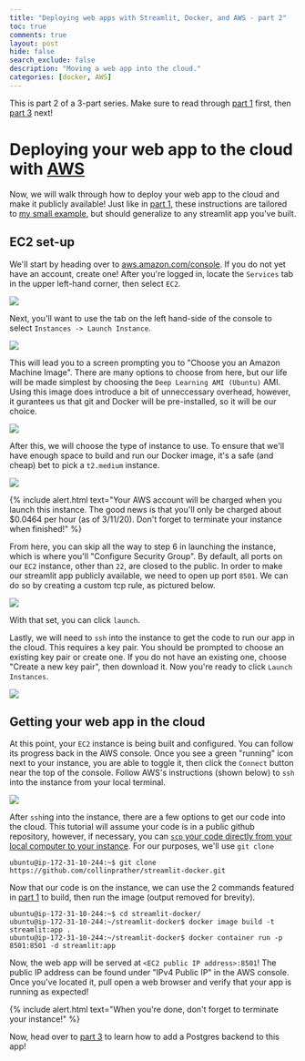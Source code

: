 ```yaml
---
title: "Deploying web apps with Streamlit, Docker, and AWS - part 2"
toc: true
comments: true
layout: post
hide: false
search_exclude: false
description: "Moving a web app into the cloud."
categories: [docker, AWS]
---
```


This is part 2 of a 3-part series. Make sure to read through [part 1](https://collinprather.github.io/blog/docker/aws/2020/03/10/streamlit-docker-pt1.html) first, then [part 3](https://collinprather.github.io/blog/docker/aws/2020/03/12/streamlit-docker-pt3.html) next!

# Deploying your web app to the cloud with [AWS](https://aws.amazon.com/console/)

Now, we will walk through how to deploy your web app to the cloud and make it publicly available! Just like in [part 1](https://collinprather.github.io/blog/docker/aws/2020/03/10/streamlit-docker-pt1.html), these instructions are tailored to [my small example](https://github.com/collinprather/streamlit-docker), but should generalize to any streamlit app you've built.

## EC2 set-up

We'll start by heading over to [aws.amazon.com/console](aws.amazon.com/console). If you do not yet have an account, create one! After you're logged in, locate the `Services` tab in the upper left-hand corner, then select `EC2`.

![](../../../../../images/2020-03-11-streamlit-docker-pt2/ec2.png)

Next, you'll want to use the tab on the left hand-side of the console to select `Instances -> Launch Instance`. 

![](../../../../../images/2020-03-11-streamlit-docker-pt2/launch.png)

This will lead you to a screen prompting you to "Choose you an Amazon Machine Image". There are many options to choose from here, but our life will be made simplest by choosing the `Deep Learning AMI (Ubuntu)` AMI. Using this image does introduce a bit of unneccessary overhead, however, it gurantees us that git and Docker will be pre-installed, so it will be our choice.

![](../../../../../images/2020-03-11-streamlit-docker-pt2/ami.png)

After this, we will choose the type of instance to use. To ensure that we'll have enough space to build and run our Docker image, it's a safe (and cheap) bet to pick a `t2.medium` instance.

![](../../../../../images/2020-03-11-streamlit-docker-pt2/t2medium.png)

{% include alert.html text="Your AWS account will be charged when you launch this instance. The good news is that you'll only be charged about $0.0464 per hour (as of 3/11/20). Don't forget to terminate your instance when finished!" %}

From here, you can skip all the way to step 6 in launching the instance, which is where you'll "Configure Security Group". By default, all ports on our `EC2` instance, other than `22`, are closed to the public. In order to make our streamlit app publicly available, we need to open up port `8501`. We can do so by creating a custom tcp rule, as pictured below.

![](../../../../../images/2020-03-11-streamlit-docker-pt2/tcp.png)

With that set, you can click `launch`.

Lastly, we will need to `ssh` into the instance to get the code to run our app in the cloud. This requires a key pair. You should be prompted to choose an existing key pair or create one. If you do not have an existing one, choose "Create a new key pair", then download it. Now you're ready to click `Launch Instances`.

![](../../../../../images/2020-03-11-streamlit-docker-pt2/key_pair.png)

## Getting your web app in the cloud

At this point, your `EC2` instance is being built and configured. You can follow its progress back in the AWS console. Once you see a green "running" icon next to your instance, you are able to toggle it, then click the `Connect` button near the top of the console. Follow AWS's instructions (shown below) to `ssh` into the instance from your local terminal.

![](../../../../../images/2020-03-11-streamlit-docker-pt2/connect.png)

After `ssh`ing into the instance, there are a few options to get our code into the cloud. This tutorial will assume your code is in a public github repository, however, if necessary, you can [`scp` your code directly from your local computer to your instance](https://github.com/juanfrans/notes/wiki/Copying-Files-Between-Local-Computer-and-Instance-(AWS)). For our purposes, we'll use `git clone`

```shell
ubuntu@ip-172-31-10-244:~$ git clone https://github.com/collinprather/streamlit-docker.git
```

Now that our code is on the instance, we can use the 2 commands featured in [part 1](https://collinprather.github.io/blog//docker/aws/2020/03/10/streamlit-docker-pt1.html) to build, then run the image (output removed for brevity).

```shell
ubuntu@ip-172-31-10-244:~$ cd streamlit-docker/
ubuntu@ip-172-31-10-244:~/streamlit-docker$ docker image build -t streamlit:app .
ubuntu@ip-172-31-10-244:~/streamlit-docker$ docker container run -p 8501:8501 -d streamlit:app
```

Now, the web app will be served at `<EC2 public IP address>:8501`! The public IP address can be found under "IPv4 Public IP" in the AWS console. Once you've located it, pull open a web browser and verify that your app is running as expected!

{% include alert.html text="When you're done, don't forget to terminate your instance!" %}

Now, head over to [part 3](https://collinprather.github.io/blog/docker/aws/2020/03/12/streamlit-docker-pt3.html) to learn how to add a Postgres backend to this app!